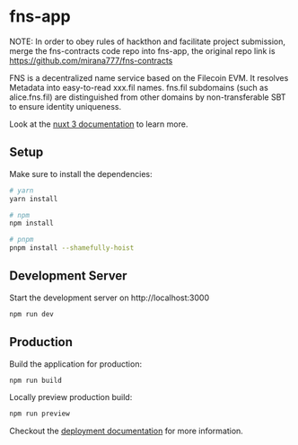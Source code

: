 # fns-app

NOTE:  In order to obey rules of hackthon and facilitate project submission, merge the fns-contracts code repo into fns-app, the original repo link is https://github.com/mirana777/fns-contracts

FNS is a decentralized name service based on the Filecoin EVM. It resolves Metadata into easy-to-read xxx.fil names. fns.fil subdomains (such as alice.fns.fil) are distinguished from other domains by non-transferable SBT to ensure identity uniqueness. 

Look at the [nuxt 3 documentation](https://v3.nuxtjs.org) to learn more.

## Setup

Make sure to install the dependencies:

```bash
# yarn
yarn install

# npm
npm install

# pnpm
pnpm install --shamefully-hoist
```

## Development Server

Start the development server on http://localhost:3000

```bash
npm run dev
```

## Production

Build the application for production:

```bash
npm run build
```

Locally preview production build:

```bash
npm run preview
```

Checkout the [deployment documentation](https://v3.nuxtjs.org/guide/deploy/presets) for more information.